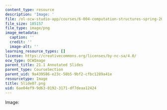 ```yaml
---
content_type: resource
description: 'Image: '
file: /ol-ocw-studio-app/courses/6-004-computation-structures-spring-2017/6ae04ef99d6301923171df7deaa12424_Slide07.png
file_size: 185157
file_type: image/png
image_metadata:
  caption: ''
  credit: ''
  image-alt: ''
learning_resource_types: []
license: https://creativecommons.org/licenses/by-nc-sa/4.0/
ocw_type: OCWImage
parent_title: 21.1 Annotated Slides
parent_type: CourseSection
parent_uid: 9a439586-e23c-50b5-9bf2-cfbc1289a41e
resourcetype: Image
title: Slide07.png
uid: 6ae04ef9-9d63-0192-3171-df7deaa12424
---
```

Image: 